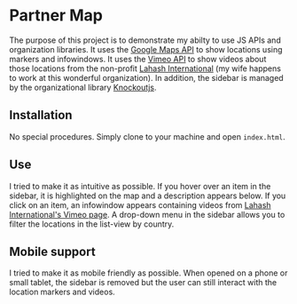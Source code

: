 # Partner Map
The purpose of this project is to demonstrate my abilty to use JS APIs and organization libraries. It uses the [Google Maps API](https://developers.google.com/maps/) to show locations using markers and infowindows. It uses the [Vimeo API](https://developer.vimeo.com/api/start) to show videos about those locations from the non-profit [Lahash International](http://lahash.org/) (my wife happens to work at this wonderful organization). In addition, the sidebar is managed by the organizational library [Knockoutjs](http://knockoutjs.com/).

## Installation
No special procedures. Simply clone to your machine and open `index.html`.

## Use
I tried to make it as intuitive as possible. If you hover over an item in the sidebar, it is highlighted on the map and a description appears below. If you click on an item, an infowindow appears containing videos from [Lahash International's Vimeo page](https://vimeo.com/lahash). A drop-down menu in the sidebar allows you to filter the locations in the list-view by country.

## Mobile support
I tried to make it as mobile friendly as possible. When opened on a phone or small tablet, the sidebar is removed but the user can still interact with the location markers and videos.

